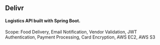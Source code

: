 ## Delivr
#### Logistics API built with Spring Boot. 
Scope: Food Delivery, Email Notification, Vendor Validation, JWT Authentication, Payment Processing, Card Encryption, AWS EC2, AWS S3 
